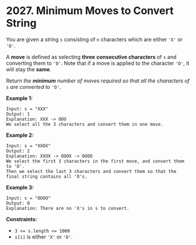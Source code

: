 # 2027. Minimum Moves to Convert String

You are given a string `s` consisting of `n` characters which are either `'X'` or `'O'`.

A **move** is defined as selecting **three** **consecutive characters** of `s` and converting them to `'O'`. Note that if a move is applied to the character `'O'`, it will stay the **same**.

Return *the **minimum** number of moves required so that all the characters of* `s` *are converted to* `'O'`.

**Example 1:**

```()
Input: s = "XXX"
Output: 1
Explanation: XXX -> OOO
We select all the 3 characters and convert them in one move.
```

**Example 2:**

```()
Input: s = "XXOX"
Output: 2
Explanation: XXOX -> OOOX -> OOOO
We select the first 3 characters in the first move, and convert them to 'O'.
Then we select the last 3 characters and convert them so that the final string contains all 'O's.
```

**Example 3:**

```()
Input: s = "OOOO"
Output: 0
Explanation: There are no 'X's in s to convert.
```

**Constraints:**

- `3 <= s.length <= 1000`
- `s[i]` is either `'X'` or `'O'`.
